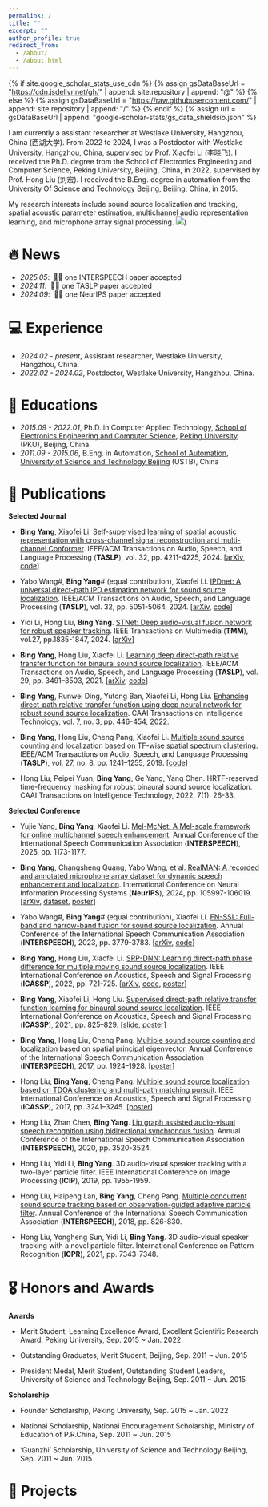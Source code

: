 ```yaml
---
permalink: /
title: ""
excerpt: ""
author_profile: true
redirect_from: 
  - /about/
  - /about.html
---
```


{% if site.google_scholar_stats_use_cdn %}
{% assign gsDataBaseUrl = "https://cdn.jsdelivr.net/gh/" | append: site.repository | append: "@" %}
{% else %}
{% assign gsDataBaseUrl = "https://raw.githubusercontent.com/" | append: site.repository | append: "/" %}
{% endif %}
{% assign url = gsDataBaseUrl | append: "google-scholar-stats/gs_data_shieldsio.json" %}

<span class='anchor' id='about-me'></span>

I am currently a assistant researcher at Westlake University, Hangzhou, China (西湖大学). From 2022 to 2024, I was a Postdoctor with Westlake University, Hangzhou, China, supervised by Prof. Xiaofei Li (李晓飞). 
I received the Ph.D. degree from the School of Electronics Engineering and Computer Science, Peking University, Beijing, China, in 2022, supervised by Prof. Hong Liu (刘宏). I received the B.Eng. degree in automation from the University Of Science and Technology Beijing, Beijing, China, in 2015. 

My research interests include sound source localization and tracking, spatial acoustic parameter estimation, multichannel audio representation learning, and microphone array signal processing. <a href='https://scholar.google.com/citations?user=_rt11bkAAAAJ'><img src="https://img.shields.io/endpoint?url={{ url | url_encode }}&logo=Google%20Scholar&labelColor=f6f6f6&color=9cf&style=flat&label=citations"></a>)
 
 
# 🔥 News
- *2025.05*: &nbsp;🎉🎉 one INTERSPEECH paper accepted 
- *2024.11*: &nbsp;🎉🎉 one TASLP paper accepted 
- *2024.09*: &nbsp;🎉🎉 one NeurIPS paper accepted

# 💻 Experience
- *2024.02 - present*, Assistant researcher, Westlake University, Hangzhou, China.
- *2022.02 - 2024.02*, Postdoctor, Westlake University, Hangzhou, China.

# 📖 Educations
- *2015.09 - 2022.01*, Ph.D. in Computer Applied Technology, [School of Electronics Engineering and Computer Science](http://eecs.pku.edu.cn/), [Peking University](https://www.pku.edu.cn/) (PKU), Beijing, China.
- *2011.09 - 2015.06*, B.Eng. in Automation, [School of Automation](http://saee.ustb.edu.cn/), [University of Science and Technology Beijing](https://www.ustb.edu.cn/) (USTB), China

# 📝 Publications 
**Selected Journal**
- **Bing Yang**, Xiaofei Li. [Self-supervised learning of spatial acoustic representation with cross-channel signal reconstruction and multi-channel Conformer](https://ieeexplore.ieee.org/document/10675425). IEEE/ACM Transactions on Audio, Speech, and Language Processing (**TASLP**), vol. 32, pp. 4211-4225, 2024. [[arXiv](https://arxiv.org/abs/2312.00476), [code](https://github.com/Audio-WestlakeU/SAR-SSL)]

- Yabo Wang#, **Bing Yang**# (equal contribution), Xiaofei Li. [IPDnet: A universal direct-path IPD estimation network for sound source localization](https://ieeexplore.ieee.org/document/10771699). IEEE/ACM Transactions on Audio, Speech, and Language Processing (**TASLP**), vol. 32, pp. 5051-5064, 2024. [[arXiv](https://arxiv.org/abs/2405.07021), [code](https://github.com/Audio-WestlakeU/FN-SSL)]

- Yidi Li, Hong Liu, **Bing Yang**. [STNet: Deep audio-visual fusion network for robust speaker tracking](https://ieeexplore.ieee.org/abstract/document/10814658). IEEE Transactions on Multimedia (**TMM**), vol.27, pp.1835-1847, 2024. [[arXiv](https://arxiv.org/abs/2410.05964)]

- **Bing Yang**, Hong Liu, Xiaofei Li. [Learning deep direct-path relative transfer function for binaural sound source localization](https://ieeexplore.ieee.org/document/9582746). IEEE/ACM Transactions on Audio, Speech, and Language Processing (**TASLP**), vol. 29, pp. 3491–3503, 2021. [[arXiv](https://arxiv.org/abs/2202.07841), [code](https://github.com/BingYang-20/DP-RTF-Learning)]

- **Bing Yang**, Runwei Ding, Yutong Ban, Xiaofei Li, Hong Liu. [Enhancing direct-path relative transfer function using  deep neural network for robust sound source localization](https://ietresearch.onlinelibrary.wiley.com/doi/full/10.1049/cit2.12024). CAAI Transactions on Intelligence Technology, vol. 7, no. 3, pp. 446-454, 2022.

- **Bing Yang**, Hong Liu, Cheng Pang, Xiaofei Li. [Multiple sound source counting and localization based on TF-wise spatial spectrum clustering](https://ieeexplore.ieee.org/document/8712393). IEEE/ACM Transactions on Audio, Speech, and Language Processing (**TASLP**), vol. 27, no. 8, pp. 1241–1255, 2019. [[code](https://github.com/BingYang-20/TF-Wise-Spatial-Spectrum-Clustering)]

- Hong Liu, Peipei Yuan, **Bing Yang**, Ge Yang, Yang Chen. HRTF-reserved time-frequency masking for robust binaural sound source localization. CAAI Transactions on Intelligence Technology, 2022, 7(1): 26-33.

**Selected Conference**

- Yujie Yang, **Bing Yang**, Xiaofei Li. [Mel-McNet: A Mel-scale framework for online multichannel speech enhancement](https://www.isca-archive.org/interspeech_2025/yang25k_interspeech.html). Annual Conference of the International Speech Communication Association (**INTERSPEECH**), 2025, pp. 1173-1177.

- **Bing Yang**, Changsheng Quang, Yabo Wang, et al. [RealMAN: A recorded and annotated microphone array dataset for dynamic speech enhancement and localization](). International Conference on Neural Information Processing Systems (**NeurIPS**), 2024, pp. 105997-106019. [[arXiv](https://arxiv.org/abs/2406.19959), [dataset](https://github.com/Audio-WestlakeU/RealMAN), [poster](https://neurips.cc/media/PosterPDFs/NeurIPS%202024/97504.png)]

- Yabo Wang#, **Bing Yang**# (equal contribution), Xiaofei Li. [FN-SSL: Full-band and narrow-band fusion for sound source localization](https://www.isca-archive.org/interspeech_2023/wang23j_interspeech.html). Annual Conference of the International Speech Communication Association (**INTERSPEECH**), 2023, pp. 3779-3783. [[arXiv](https://arxiv.org/pdf/2305.19610), [code](https://github.com/Audio-WestlakeU/FN-SSL)]

- **Bing Yang**, Hong Liu, Xiaofei Li. [SRP-DNN: Learning direct-path phase difference for multiple moving sound source localization](https://ieeexplore.ieee.org/document/9746624). IEEE International Conference on Acoustics, Speech and Signal Processing (**ICASSP**), 2022, pp. 721-725. [[arXiv](https://arxiv.org/abs/2202.07859), [code](https://github.com/BingYang-20/SRP-DNN), [poster](https://drive.google.com/file/d/1X7061z7ALr1wCp_6AkBQqBZ-d67CpMp2/view?usp=sharing)]

- **Bing Yang**, Xiaofei Li, Hong Liu. [Supervised direct-path relative transfer function learning for binaural sound source localization](https://ieeexplore.ieee.org/document/9413923). IEEE International Conference on Acoustics, Speech and Signal Processing (**ICASSP**), 2021, pp. 825–829. [[slide](https://drive.google.com/file/d/1gQl0zgZlhDWEntU9GlTFq1Ujdu-5eYlJ/view?usp=sharing), [poster](https://drive.google.com/file/d/1hsmJtT8ZFjXEcufP0W7Uck9YEAIe7_Er/view?usp=sharing)]

- **Bing Yang**, Hong Liu, Cheng Pang. [Multiple sound source counting and localization based on spatial principal eigenvector](https://www.isca-archive.org/interspeech_2017/yang17b_interspeech.html). Annual Conference of the International Speech Communication Association (**INTERSPEECH**), 2017, pp. 1924–1928. [[poster](https://drive.google.com/file/d/18Nhr4qV3W3K7Y4rnAwO6DwHnaO9QZpQ2/view?usp=sharing)]

- Hong Liu, **Bing Yang**, Cheng Pang. [Multiple sound source localization based on TDOA clustering and multi-path matching pursuit](https://ieeexplore.ieee.org/document/7952755/). IEEE International Conference on Acoustics, Speech and Signal Processing (**ICASSP**), 2017, pp. 3241–3245. [[poster](https://drive.google.com/file/d/1-lVYM4nyD9-mq1-FfAUTaEQpZnyKBihl/view?usp=sharing)]

- Hong Liu, Zhan Chen, **Bing Yang**. [Lip graph assisted audio-visual speech recognition using bidirectional synchronous fusion](https://www.isca-archive.org/interspeech_2020/liu20r_interspeech.htmls). Annual Conference of the International Speech Communication Association (**INTERSPEECH**), 2020, pp. 3520-3524. 

- Hong Liu, Yidi Li, **Bing Yang**. 3D audio-visual speaker tracking with a two-layer particle filter. IEEE International Conference on Image Processing (**ICIP**), 2019, pp. 1955-1959. 

- Hong Liu, Haipeng Lan, **Bing Yang**, Cheng Pang. [Multiple concurrent sound source tracking based on observation-guided adaptive particle filter](https://www.isca-archive.org/interspeech_2018/liu18c_interspeech.html). Annual Conference of the International Speech Communication Association (**INTERSPEECH**), 2018, pp. 826-830. 

- Hong Liu, Yongheng Sun, Yidi Li, **Bing Yang**. 3D audio-visual speaker tracking with a novel particle filter. International Conference on Pattern Recognition (**ICPR**), 2021, pp. 7343-7348. 

# 🎖 Honors and Awards
**Awards** 

- Merit Student, Learning Excellence Award, Excellent Scientific Research Award, 	Peking University, Sep. 2015 ~ Jan. 2022 

- Outstanding Graduates, Merit Student, 	Beijing, Sep. 2011 ~ Jun. 2015  

- President Medal, Merit Student, Outstanding Student Leaders, 	University of Science and Technology Beijing, Sep. 2011 ~ Jun. 2015  

**Scholarship**

- Founder Scholarship, 	Peking University, Sep. 2015 ~ Jan. 2022

- National Scholarship, National Encouragement Scholarship,	Ministry of Education of P.R.China, Sep. 2011 ~ Jun. 2015   

- ‘Guanzhi’ Scholarship, 	University of Science and Technology Beijing, Sep. 2011 ~ Jun. 2015   

# 💬 Projects
 


